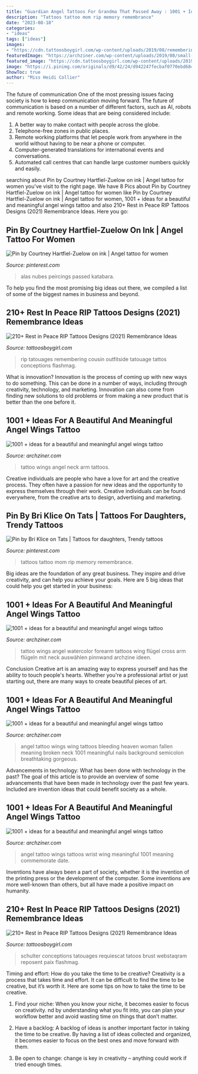 ```yaml
---
title: "Guardian Angel Tattoos For Grandma That Passed Away : 1001 + Ideas For A Beautiful And Meaningful Angel Wings Tattoo"
description: "Tattoos tattoo mom rip memory remembrance"
date: "2023-08-18"
categories:
- "ideas"
tags: ["ideas"]
images:
- "https://cdn.tattoosboygirl.com/wp-content/uploads/2019/08/remembering-dad-tattoos-9-1.jpg"
featuredImage: "https://archziner.com/wp-content/uploads/2019/08/small-pink-wings-neck-tattoo-arm-tattoo-black-top-blurred-background.jpg"
featured_image: "https://cdn.tattoosboygirl.com/wp-content/uploads/2019/08/remembering-dad-tattoos-9-1.jpg"
image: "https://i.pinimg.com/originals/d9/42/24/d942247fecbaf0770ebd6849c5e078d0.jpg"
ShowToc: true
author: "Miss Heidi Collier"
---
```



The future of communication
One of the most pressing issues facing society is how to keep communication moving forward. The future of communication is based on a number of different factors, such as AI, robots and remote working. Some ideas that are being considered include: 
1. A better way to make contact with people across the globe. 
2. Telephone-free zones in public places. 
3. Remote working platforms that let people work from anywhere in the world without having to be near a phone or computer. 
4. Computer-generated translations for international events and conversations. 
5. Automated call centres that can handle large customer numbers quickly and easily.

	

		
searching about Pin by Courtney Hartfiel-Zuelow on ink | Angel tattoo for women you've visit to the right page. We have 8 Pics about Pin by Courtney Hartfiel-Zuelow on ink | Angel tattoo for women like Pin by Courtney Hartfiel-Zuelow on ink | Angel tattoo for women, 1001 + ideas for a beautiful and meaningful angel wings tattoo and also 210+ Rest in Peace RIP Tattoos Designs (2021) Remembrance Ideas. Here you go:
		
    
## Pin By Courtney Hartfiel-Zuelow On Ink | Angel Tattoo For Women

<img loading=lazy src="https://i.pinimg.com/originals/d9/42/24/d942247fecbaf0770ebd6849c5e078d0.jpg" onerror="this.onerror=null;this.src='https://tse2.mm.bing.net/th?id=OIP.lUAVOzULu5IjVD58heqcBAHaJ4&amp;pid=15.1';" alt="Pin by Courtney Hartfiel-Zuelow on ink | Angel tattoo for women">

_Source: pinterest.com_

>alas nubes peircings passed katabara. 

	

To help you find the most promising big ideas out there, we compiled a list of some of the biggest names in business and beyond.

    
## 210+ Rest In Peace RIP Tattoos Designs (2021) Remembrance Ideas

<img loading=lazy src="https://cdn.tattoosboygirl.com/wp-content/uploads/2019/08/remembering-dad-tattoos-9-1.jpg" onerror="this.onerror=null;this.src='https://tse1.mm.bing.net/th?id=OIP.4oto_Eke6Uc_f2BMpO557gHaHa&amp;pid=15.1';" alt="210+ Rest in Peace RIP Tattoos Designs (2021) Remembrance Ideas">

_Source: tattoosboygirl.com_

>rip tatouages remembering cousin outfitside tatouage tattos conceptions flashmag. 

	

What is innovation?
Innovation is the process of coming up with new ways to do something. This can be done in a number of ways, including through creativity, technology, and marketing. Innovation can also come from finding new solutions to old problems or from making a new product that is better than the one before it.

    
## 1001 + Ideas For A Beautiful And Meaningful Angel Wings Tattoo

<img loading=lazy src="https://archziner.com/wp-content/uploads/2019/08/small-pink-wings-neck-tattoo-arm-tattoo-black-top-blurred-background.jpg" onerror="this.onerror=null;this.src='https://tse4.mm.bing.net/th?id=OIP._W5cuUPhk2zu-8-CDATQrAHaHV&amp;pid=15.1';" alt="1001 + ideas for a beautiful and meaningful angel wings tattoo">

_Source: archziner.com_

>tattoo wings angel neck arm tattoos. 

	

Creative individuals are people who have a love for art and the creative process. They often have a passion for new ideas and the opportunity to express themselves through their work. Creative individuals can be found everywhere, from the creative arts to design, advertising and marketing.

    
## Pin By Bri Klice On Tats | Tattoos For Daughters, Trendy Tattoos

<img loading=lazy src="https://i.pinimg.com/originals/d3/15/92/d31592787ff18f2988ea1715a4599c06.jpg" onerror="this.onerror=null;this.src='https://tse4.mm.bing.net/th?id=OIP.ckHUqfO6qQpaO5ePqmoCUAHaJ3&amp;pid=15.1';" alt="Pin by Bri Klice on Tats | Tattoos for daughters, Trendy tattoos">

_Source: pinterest.com_

>tattoos tattoo mom rip memory remembrance. 

	

Big ideas are the foundation of any great business. They inspire and drive creativity, and can help you achieve your goals. Here are 5 big ideas that could help you get started in your business:

    
## 1001 + Ideas For A Beautiful And Meaningful Angel Wings Tattoo

<img loading=lazy src="https://archziner.com/wp-content/uploads/2019/08/watercolor-blue-small-angel-wings-tattoo-forearm-tattoos-white-background.jpg" onerror="this.onerror=null;this.src='https://tse4.mm.bing.net/th?id=OIP.t6pdTRDBPwI7Mx4UWaaR6AHaHa&amp;pid=15.1';" alt="1001 + ideas for a beautiful and meaningful angel wings tattoo">

_Source: archziner.com_

>tattoo wings angel watercolor forearm tattoos wing flügel cross arm flügeln mit neck auswählen pinnwand archzine ideen. 

	

Conclusion
Creative art is an amazing way to express yourself and has the ability to touch people's hearts. Whether you're a professional artist or just starting out, there are many ways to create beautiful pieces of art.

    
## 1001 + Ideas For A Beautiful And Meaningful Angel Wings Tattoo

<img loading=lazy src="https://archziner.com/wp-content/uploads/2019/08/bleeding-angel-wings-woman-with-long-black-nails-back-tattoo-heaven-tattoos-black-background-1.jpg" onerror="this.onerror=null;this.src='https://tse3.mm.bing.net/th?id=OIP.-DmYIdI6EVQX15oeVU4PrgHaKV&amp;pid=15.1';" alt="1001 + ideas for a beautiful and meaningful angel wings tattoo">

_Source: archziner.com_

>angel tattoo wings wing tattoos bleeding heaven woman fallen meaning broken neck 1001 meaningful nails background semicolon breathtaking gorgeous. 

	

Advancements in technology: What has been done with technology in the past?
The goal of this article is to provide an overview of some advancements that have been made in technology over the past few years. Included are invention ideas that could benefit society as a whole.

    
## 1001 + Ideas For A Beautiful And Meaningful Angel Wings Tattoo

<img loading=lazy src="https://archziner.com/wp-content/uploads/2019/08/black-and-white-photo-wrist-tattoo-angel-tattoos-for-men-1.jpg" onerror="this.onerror=null;this.src='https://tse4.mm.bing.net/th?id=OIP.5wQ_RuZ0VCfVdN_4A9t_bAHaHa&amp;pid=15.1';" alt="1001 + ideas for a beautiful and meaningful angel wings tattoo">

_Source: archziner.com_

>angel tattoo wings tattoos wrist wing meaningful 1001 meaning commemorate date. 

	

Inventions have always been a part of society, whether it is the invention of the printing press or the development of the computer. Some inventions are more well-known than others, but all have made a positive impact on humanity.

    
## 210+ Rest In Peace RIP Tattoos Designs (2021) Remembrance Ideas

<img loading=lazy src="https://cdn.tattoosboygirl.com/wp-content/uploads/2019/08/images-of-rip-tattoos-5.jpg" onerror="this.onerror=null;this.src='https://tse2.mm.bing.net/th?id=OIP.VfGMoLLtAU3sOKWokgbE9wHaI2&amp;pid=15.1';" alt="210+ Rest in Peace RIP Tattoos Designs (2021) Remembrance Ideas">

_Source: tattoosboygirl.com_

>schulter conceptions tatouages requiescat tatoos brust webstaqram reposent paix flashmag. 

	

Timing and effort: How do you take the time to be creative?
Creativity is a process that takes time and effort. It can be difficult to find the time to be creative, but it’s worth it. Here are some tips on how to take the time to be creative.
1. Find your niche: When you know your niche, it becomes easier to focus on creativity. nd by understanding what you fit into, you can plan your workflow better and avoid wasting time on things that don’t matter.

2. Have a backlog: A backlog of ideas is another important factor in taking the time to be creative. By having a list of ideas collected and organized, it becomes easier to focus on the best ones and move forward with them.

3. Be open to change: change is key in creativity – anything could work if tried enough times.

